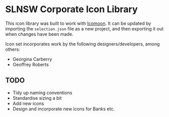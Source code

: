 # SLNSW Corporate Icon Library

This icon library was built to work with [Icomoon](https://icomoon.io/). It can
be updated by importing the `selection.json` file as a new project, and then
exporting it out when changes have been made.

Icon set incorporates work by the following designers/developers, among others:

* Georgina Carberry
* Geoffrey Roberts

## TODO

* Tidy up naming conventions
* Standardise sizing a bit
* Add new icons
* Design and incorporate new icons for Banks etc.
